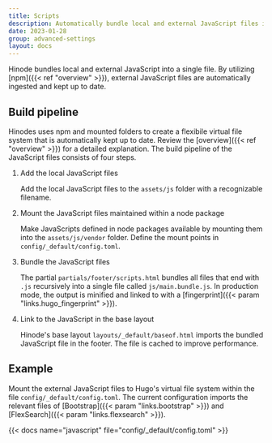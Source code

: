 ```yaml
---
title: Scripts
description: Automatically bundle local and external JavaScript files into a single file.
date: 2023-01-28
group: advanced-settings
layout: docs
---
```


Hinode bundles local and external JavaScript into a single file. By utilizing [npm]({{< ref "overview" >}}), external JavaScript files are automatically ingested and kept up to date.

## Build pipeline

Hinodes uses npm and mounted folders to create a flexibile virtual file system that is automatically kept up to date. Review the [overview]({{< ref "overview" >}}) for a detailed explanation. The build pipeline of the JavaScript files consists of four steps.

1. Add the local JavaScript files

   Add the local JavaScript files to the `assets/js` folder with a recognizable filename.

2. Mount the JavaScript files maintained within a node package

   Make JavaScripts defined in node packages available by mounting them into the `assets/js/vendor` folder. Define the mount points in `config/_default/config.toml`.

3. Bundle the JavaScript files

   The partial `partials/footer/scripts.html` bundles all files that end with `.js` recursively into a single file called `js/main.bundle.js`. In production mode, the output is minified and linked to with a [fingerprint]({{< param "links.hugo_fingerprint" >}}).

4. Link to the JavaScript in the base layout

   Hinode's base layout `layouts/_default/baseof.html` imports the bundled JavaScript file in the footer. The file is cached to improve performance.

## Example

Mount the external JavaScript files to Hugo's virtual file system within the file `config/_default/config.toml`. The current configuration imports the relevant files of [Bootstrap]({{< param "links.bootstrap" >}}) and [FlexSearch]({{< param "links.flexsearch" >}}).

{{< docs name="javascript" file="config/_default/config.toml" >}}
